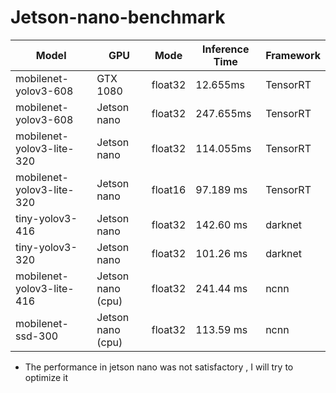 # Jetson-nano-benchmark

Model | GPU | Mode | Inference Time | Framework
-- | -- | -- | -- | --
mobilenet-yolov3-608 |  GTX 1080 | float32 | 12.655ms | TensorRT
mobilenet-yolov3-608 |  Jetson nano | float32 | 247.655ms | TensorRT
mobilenet-yolov3-lite-320 |  Jetson nano | float32 | 114.055ms | TensorRT
mobilenet-yolov3-lite-320 |  Jetson nano | float16 | 97.189 ms | TensorRT
tiny-yolov3-416 |  Jetson nano | float32 | 142.60 ms | darknet
tiny-yolov3-320 |  Jetson nano | float32 | 101.26 ms | darknet
mobilenet-yolov3-lite-416 |  Jetson nano (cpu) | float32 | 241.44 ms | ncnn 
mobilenet-ssd-300 |  Jetson nano (cpu) | float32 | 113.59 ms | ncnn 

* The performance in jetson nano was not satisfactory , I will try to optimize it 

